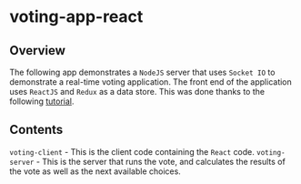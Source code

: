 # voting-app-react
## Overview
The following app demonstrates a `NodeJS` server that uses `Socket IO` to demonstrate a real-time voting application.  The front end of the application uses `ReactJS` and `Redux` as a data store. This was done thanks to the following [tutorial](http://teropa.info/blog/2015/09/10/full-stack-redux-tutorial.html).

## Contents
`voting-client` - This is the client code containing the `React` code.
`voting-server` - This is the server that runs the vote, and calculates the results of the vote as well as the next available choices.
